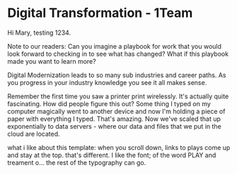 # Digital Transformation - 1Team

Hi Mary, testing 1234. 

Note to our readers: Can you imagine a playbook for work that you would look forward to checking in to see what has changed? What if this playbook made you want to learn more? 

Digital Modernization leads to so many sub industries and career paths. As you progress in your industry knowledge you see it all makes sense.  

Remember the first time you saw a printer print wirelessly. It's actually quite fascinating. How did people figure this out? Some thing I typed on my computer magically went to another device and now I'm holding a piece of paper with everything I typed. That's amazing. Now we've scaled that up exponentially to data servers - where our data and files that we put in the cloud are located. 

what i like about this template: 
when you scroll down, links to plays come up and stay at the top. that's different. 
I like the font; of the word PLAY and treament o... the rest of the typography can go. 

